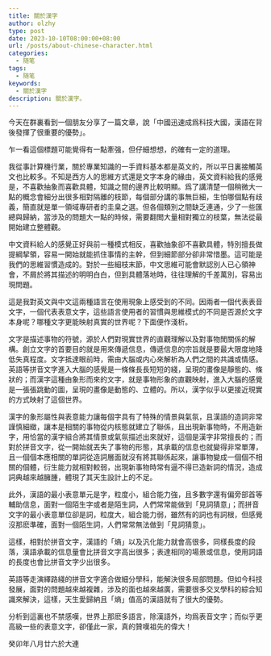 ```yaml
---
title: 關於漢字
author: olzhy
type: post
date: 2023-10-10T08:00:00+08:00
url: /posts/about-chinese-character.html
categories:
  - 随笔
tags:
  - 随笔
keywords:
  - 關於漢字
description: 關於漢字。
---
```


今天在群裏看到一個朋友分享了一篇文章，說「中國迅速成爲科技大國，漢語在背後發揮了很重要的優勢」。

乍一看這個標題可能覺得有一點牽强，但仔細想想，的確有一定的道理。

我從事計算機行業，關於專業知識的一手資料基本都是英文的，所以平日裏接觸英文也比較多。不知是西方人的思維方式還是文字本身的緣由，英文資料給我的感覺是，不喜歡抽象而喜歡具體，知識之間的邊界比較明顯。爲了講清楚一個稍微大一點的概念會細分出很多相對隔離的枝節，每個部分講的事無巨細，生怕哪個點有歧義，簡直就是單一領域專研者的圭臬之選。但各個類別之間缺乏連通，少了一些匯總與歸納，當涉及的問題大一點的時候，需要翻閲大量相對獨立的枝葉，無法從最開始建立整體觀。

中文資料給人的感覺正好與前一種模式相反，喜歡抽象卻不喜歡具體，特別擅長做提綱挈領，容易一開始就能抓住事情的主幹，但到細節部分卻非常惜墨。這可能是我們的思維習慣造成的。對於一些細枝末節，中文思維可能會默認別人已心領神會，不屑於將其描述的明明白白，但到具體落地時，往往理解的千差萬別，容易出現問題。

這是我對英文與中文這兩種語言在使用現象上感受到的不同。因兩者一個代表表音文字，一個代表表意文字，這些語言使用者的習慣與思維模式的不同是否源於文字本身呢？哪種文字更能映射真實的世界呢？下面便作淺析。

文字是描述事物的符號，源於人們對現實世界的直觀理解以及對事物閒關係的解構。創立文字的首要目的就是用來傳遞信息，傳遞信息的宗旨就是要最大限度地降低失真程度。文字抵達眼前時，需由大腦或内心來解析為人們之間的共識或情感。英語等拼音文字進入大腦的感覺是一條條長長短短的綫，呈現的畫像是靜態的、條狀的；而漢字這種由象形而來的文字，就是事物形象的直觀映射，進入大腦的感覺是一張張跳動的圖，呈現的畫像是動態的、立體的。所以，漢字似乎以更接近現實的方式映射了這個世界。

漢字的象形屬性與表意能力讓每個字具有了特殊的情景與氣氛，且漢語的造詞非常謹慎細緻，讓本是相關的事物從内核態就建立了聯係，且出現新事物時，不用造新字，用恰當的漢字組合將其情景或氣氛描述出來就好，這個是漢字非常擅長的；而對於拼音文字，從一開始就丟失了事物的形態，其承載的信息也就變得非常單薄，且一個個本應相關的單詞從造詞層面就沒有將其聯係起來，讓事物變成一個個不相關的個體，衍生能力就相對較弱，出現新事物時常有逼不得已造新詞的情況，造成詞典越來越臃腫，體現了其天生設計上的不足。

此外，漢語的最小表意單元是字，粒度小，組合能力強，且多數字還有偏旁部首等輔助信息，面對一個陌生字或者是陌生詞，人們常常能做到「見詞猜意」；而拼音文字的最小表意單位卻是詞，粒度大，組合能力弱，雖然有的詞也有詞根，但感覺沒那麽準確，面對一個陌生詞，人們常常無法做到「見詞猜意」。

這樣，相對於拼音文字，漢語的「熵」以及汎化能力就會高很多，同樣長度的段落，漢語承載的信息量會比拼音文字高出很多；表達相同的場景或信息，使用詞語的長度也會比拼音文字少出很多。

英語等走演繹路綫的拼音文字適合做細分學科，能解決很多局部問題。但如今科技發展，面對的問題越來越複雜，涉及的面也越來越廣，需要很多交叉學科的綜合知識來解決，這樣，天生愛歸納且「熵」值高的漢語就有了很大的優勢。

分析到這裏也不禁感嘆，世界上那麽多語言，除漢語外，均爲表音文字；而似乎更高級一些的表意文字，卻僅此一家，真的贊嘆祖先的偉大！

癸卯年八月廿六於大連
